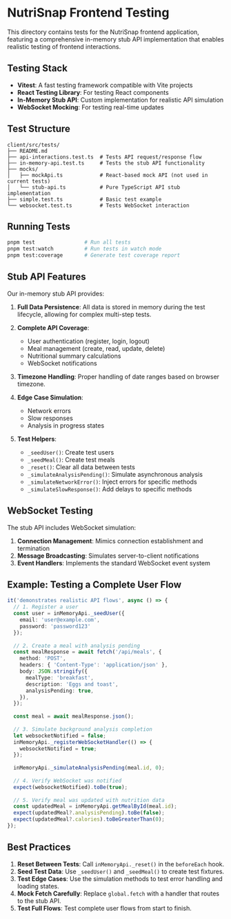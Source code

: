 # NutriSnap Frontend Testing

This directory contains tests for the NutriSnap frontend application, featuring a comprehensive in-memory stub API implementation that enables realistic testing of frontend interactions.

## Testing Stack

- **Vitest**: A fast testing framework compatible with Vite projects
- **React Testing Library**: For testing React components
- **In-Memory Stub API**: Custom implementation for realistic API simulation
- **WebSocket Mocking**: For testing real-time updates

## Test Structure

```
client/src/tests/
├── README.md
├── api-interactions.test.ts  # Tests API request/response flow
├── in-memory-api.test.ts     # Tests the stub API functionality
├── mocks/
│   ├── mockApi.ts            # React-based mock API (not used in current tests)
│   └── stub-api.ts           # Pure TypeScript API stub implementation
├── simple.test.ts            # Basic test example
└── websocket.test.ts         # Tests WebSocket interaction
```

## Running Tests

```bash
pnpm test                # Run all tests
pnpm test:watch          # Run tests in watch mode
pnpm test:coverage       # Generate test coverage report
```

## Stub API Features

Our in-memory stub API provides:

1. **Full Data Persistence**: All data is stored in memory during the test lifecycle, allowing for complex multi-step tests.

2. **Complete API Coverage**:
   - User authentication (register, login, logout)
   - Meal management (create, read, update, delete)
   - Nutritional summary calculations
   - WebSocket notifications

3. **Timezone Handling**: Proper handling of date ranges based on browser timezone.

4. **Edge Case Simulation**:
   - Network errors
   - Slow responses
   - Analysis in progress states

5. **Test Helpers**:
   - `_seedUser()`: Create test users
   - `_seedMeal()`: Create test meals
   - `_reset()`: Clear all data between tests
   - `_simulateAnalysisPending()`: Simulate asynchronous analysis
   - `_simulateNetworkError()`: Inject errors for specific methods
   - `_simulateSlowResponse()`: Add delays to specific methods

## WebSocket Testing

The stub API includes WebSocket simulation:

1. **Connection Management**: Mimics connection establishment and termination
2. **Message Broadcasting**: Simulates server-to-client notifications
3. **Event Handlers**: Implements the standard WebSocket event system

## Example: Testing a Complete User Flow

```typescript
it('demonstrates realistic API flows', async () => {
  // 1. Register a user
  const user = inMemoryApi._seedUser({
    email: 'user@example.com',
    password: 'password123'
  });
  
  // 2. Create a meal with analysis pending
  const mealResponse = await fetch('/api/meals', {
    method: 'POST',
    headers: { 'Content-Type': 'application/json' },
    body: JSON.stringify({
      mealType: 'breakfast',
      description: 'Eggs and toast',
      analysisPending: true,
    }),
  });
  
  const meal = await mealResponse.json();
  
  // 3. Simulate background analysis completion
  let websocketNotified = false;
  inMemoryApi._registerWebSocketHandler(() => {
    websocketNotified = true;
  });
  
  inMemoryApi._simulateAnalysisPending(meal.id, 0);
  
  // 4. Verify WebSocket was notified
  expect(websocketNotified).toBe(true);
  
  // 5. Verify meal was updated with nutrition data
  const updatedMeal = inMemoryApi.getMealById(meal.id);
  expect(updatedMeal?.analysisPending).toBe(false);
  expect(updatedMeal?.calories).toBeGreaterThan(0);
});
```

## Best Practices

1. **Reset Between Tests**: Call `inMemoryApi._reset()` in the `beforeEach` hook.
2. **Seed Test Data**: Use `_seedUser()` and `_seedMeal()` to create test fixtures.
3. **Test Edge Cases**: Use the simulation methods to test error handling and loading states.
4. **Mock Fetch Carefully**: Replace `global.fetch` with a handler that routes to the stub API.
5. **Test Full Flows**: Test complete user flows from start to finish.